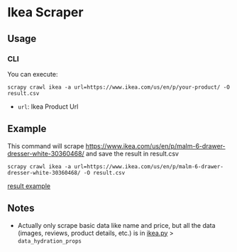 # Ikea Scraper

## Usage

### CLI

You can execute:
```
scrapy crawl ikea -a url=https://www.ikea.com/us/en/p/your-product/ -O result.csv
```

- `url`: Ikea Product Url

## Example

This command will scrape https://www.ikea.com/us/en/p/malm-6-drawer-dresser-white-30360468/ and save the result in result.csv

```
scrapy crawl ikea -a url=https://www.ikea.com/us/en/p/malm-6-drawer-dresser-white-30360468/ -O result.csv
```

[result example](assets/result_30360468.csv)

## Notes

- Actually only scrape basic data like name and price, but all the data (images, reviews, product details, etc.) is in [ikea.py](ikea_scraper/spiders/ikea.py) > `data_hydration_props` 
